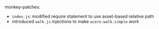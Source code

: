 monkey-patches:

- `index.js`: modified require statement to use asset-based relative path
- introduced `walk.js` injections to make `acorn.walk.simple` work